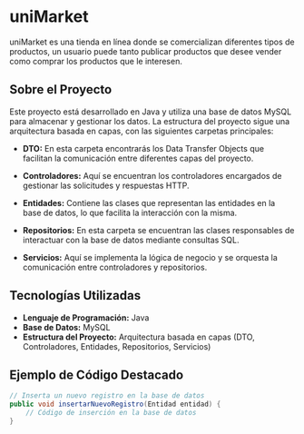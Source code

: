 # uniMarket
uniMarket es una tienda en línea donde se comercializan diferentes tipos de productos, un usuario puede tanto publicar productos que desee vender como comprar los productos que le interesen.

## Sobre el Proyecto

Este proyecto está desarrollado en Java y utiliza una base de datos MySQL para almacenar y gestionar los datos. La estructura del proyecto sigue una arquitectura basada en capas, con las siguientes carpetas principales:

- **DTO:** En esta carpeta encontrarás los Data Transfer Objects que facilitan la comunicación entre diferentes capas del proyecto.

- **Controladores:** Aquí se encuentran los controladores encargados de gestionar las solicitudes y respuestas HTTP.

- **Entidades:** Contiene las clases que representan las entidades en la base de datos, lo que facilita la interacción con la misma.

- **Repositorios:** En esta carpeta se encuentran las clases responsables de interactuar con la base de datos mediante consultas SQL.

- **Servicios:** Aquí se implementa la lógica de negocio y se orquesta la comunicación entre controladores y repositorios.

## Tecnologías Utilizadas

- **Lenguaje de Programación:** Java
- **Base de Datos:** MySQL
- **Estructura del Proyecto:** Arquitectura basada en capas (DTO, Controladores, Entidades, Repositorios, Servicios)

## Ejemplo de Código Destacado

```java
// Inserta un nuevo registro en la base de datos
public void insertarNuevoRegistro(Entidad entidad) {
    // Código de inserción en la base de datos
}
